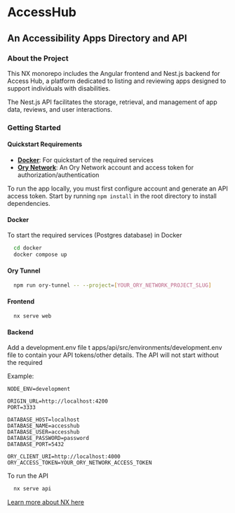 # AccessHub
## An Accessibility Apps Directory and API

### About the Project
This NX monorepo includes the Angular frontend and Nest.js backend for Access Hub, a platform dedicated to listing and reviewing apps designed to support individuals with disabilities. 

The Nest.js API facilitates the storage, retrieval, and management of app data, reviews, and user interactions.

### Getting Started
#### Quickstart Requirements
- **[Docker](https://www.docker.com/)**: For quickstart of the required services
- **[Ory Network](https://www.ory.sh/network/)**: An Ory Network account and access token for authorization/authentication

To run the app locally, you must first configure  account and generate an API access token.
Start by running `npm install` in the root directory to install dependencies.

#### Docker
To start the required services (Postgres database) in Docker
```bash
  cd docker
  docker compose up
```

#### Ory Tunnel
```bash
  npm run ory-tunnel -- --project=[YOUR_ORY_NETWORK_PROJECT_SLUG]
```

#### Frontend
```bash
  nx serve web
```

#### Backend

Add a development.env file t apps/api/src/environments/development.env file to contain your API tokens/other details.
The API will not start without the required  

Example:
```
NODE_ENV=development

ORIGIN_URL=http://localhost:4200
PORT=3333

DATABASE_HOST=localhost
DATABASE_NAME=accesshub
DATABASE_USER=accesshub
DATABASE_PASSWORD=password
DATABASE_PORT=5432

ORY_CLIENT_URI=http://localhost:4000
ORY_ACCESS_TOKEN=YOUR_ORY_NETWORK_ACCESS_TOKEN

```

To run the API
```bash
  nx serve api
```

[Learn more about NX here](https://nx.dev)
